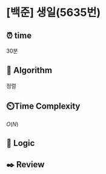 # [백준]  생일(5635번)

## ⏰  **time**

30분

## :pushpin: **Algorithm**

정렬

## ⏲️**Time Complexity**

$O(N)$

## :round_pushpin: **Logic**

## :black_nib: **Review**

```

```

